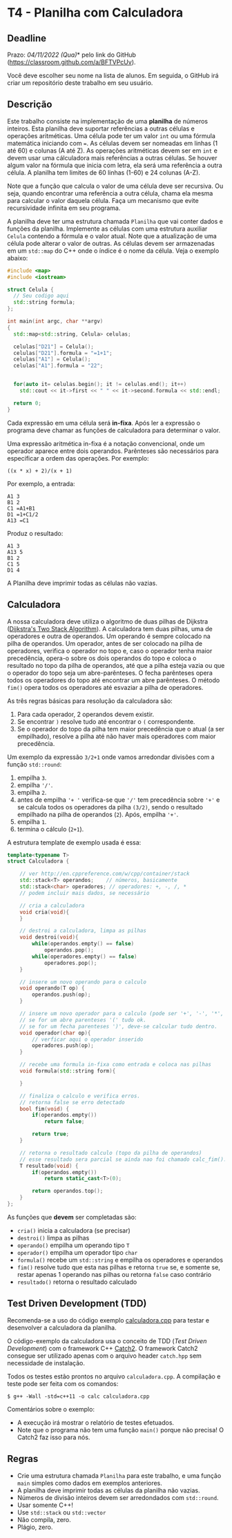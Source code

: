 
# T4 - Planilha com Calculadora 

## Deadline

Prazo: *04/11/2022 (Qua)** pelo link do GitHub (https://classroom.github.com/a/BFTVPcUv).

Você deve escolher seu nome na lista de alunos. Em seguida, o GitHub irá criar um repositório deste trabalho em seu usuário.

## Descrição

Este trabalho consiste na implementação de uma **planilha** de números inteiros.
Esta planilha deve suportar referências a outras células e operações aritméticas. Uma célula pode ter um valor `int` ou uma fórmula matemática iniciando com `=`. As células devem ser nomeadas em linhas (1 até 60) e colunas (A até Z). As operações aritméticas devem ser em `int` e devem usar uma cálculadora mais referências a outras células. Se houver algum valor na fórmula que inicia com letra, ela será uma referência a outra célula. A planilha tem limites de 60 linhas (1-60) e 24 colunas (A-Z).

Note que a função que calcula o valor de uma célula deve ser recursiva. Ou seja, quando encontrar uma referência a outra célula, chama ela mesma para calcular o valor daquela célula. Faça um mecanismo que evite recursividade infinita em seu programa.

A planilha deve ter uma estrutura chamada `Planilha` que vai conter dados e funções da planilha. Implemente as células com uma estrutura auxiliar `Celula` contendo a fórmula e o valor atual. Note que a atualização de uma célula pode alterar o valor de outras. As células devem ser armazenadas em um `std::map` do C++ onde o índice é o nome da célula. Veja o exemplo abaixo:
```C++
#include <map>
#include <iostream>

struct Celula {
  // Seu codigo aqui
  std::string formula;
};

int main(int argc, char **argv)
{
  std::map<std::string, Celula> celulas;

  celulas["D21"] = Celula();
  celulas["D21"].formula = "=1+1";
  celulas["A1"] = Celula();
  celulas["A1"].formula = "22";


  for(auto it= celulas.begin(); it != celulas.end(); it++)
    std::cout << it->first << " " << it->second.formula << std::endl;

  return 0;
}
```

Cada expressão em uma célula será **in-fixa**. Após ler a expressão o programa deve chamar as funções de calculadora para determinar o valor.

Uma expressão aritmética in-fixa é a notação convencional, onde um operador aparece entre dois operandos. Parênteses são necessários para especificar a ordem das operações. Por exemplo:
```
((x * x) + 2)/(x + 1)
```

Por exemplo, a entrada:
```
A1 3
B1 2
C1 =A1+B1
D1 =1+C1/2
A13 =C1
```
Produz o resultado:
```
A1 3
A13 5
B1 2
C1 5
D1 4
```

A Planilha deve imprimir todas as células não vazias.

## Calculadora

A nossa calculadora deve utiliza o algoritmo de duas pilhas de Dijkstra ([Dijkstra's Two Stack Algorithm](https://algs4.cs.princeton.edu/13stacks/)).
A calculadora tem duas pilhas, uma de operadores e outra de
operandos. Um operando é sempre colocado na pilha de operandos. Um
operador, antes de ser colocado na pilha de operadores, verifica o
operador no topo e, caso o operador tenha maior precedência, opera-o
sobre os dois operandos do topo e coloca o resultado no topo da pilha
de operandos, até que a pilha esteja vazia ou que o operador do topo
seja um abre-parênteses. O fecha parênteses opera todos os operadores
do topo até encontrar um abre parênteses. O método `fim()` opera todos
os operadores até esvaziar a pilha de operadores.

As três regras básicas para resolução da calculadora são:
1. Para cada operador, 2 operandos devem existir.
2. Se encontrar `)` resolve tudo até encontrar o `(` correspondente.
3. Se o operador do topo da pilha tem maior precedência que o atual (a
   ser empilhado), resolve a pilha até não haver mais operadores com
   maior precedência.

Um exemplo da expressão `3/2+1` onde vamos arredondar divisões com a função `std::round`:
1. empilha `3`.
2. empilha `'/'`.
3. empilha `2`.
4. antes de empilha `'+ '` verifica-se que `'/'` tem precedência sobre `'+'`
   e se calcula todos os operadores da pilha `(3/2)`, sendo o resultado
   empilhado na pilha de operandos (`2`). Após, empilha `'+'`.
5. empilha `1`.
6. termina o cálculo (`2+1`).

A estrutura template de exemplo usada é essa:
```C++
template<typename T>
struct Calculadora {

    // ver http://en.cppreference.com/w/cpp/container/stack
    std::stack<T> operandos;    // números, basicamente
    std::stack<char> operadores; // operadores: +, -, /, *
    // podem incluir mais dados, se necessário

    // cria a calculadora
    void cria(void){
    }

    // destroi a calculadora, limpa as pilhas
    void destroi(void){
        while(operandos.empty() == false)
            operandos.pop();
        while(operadores.empty() == false)
            operadores.pop();
    }

    // insere um novo operando para o calculo
    void operando(T op) {
        operandos.push(op);
    }

    // insere um novo operador para o calculo (pode ser '+', '-', '*', '/', '**')
    // se for um abre parenteses '(' tudo ok. 
    // se for um fecha parenteses ')', deve-se calcular tudo dentro.
    void operador(char op){
        // verficar aqui o operador inserido
        operadores.push(op);
    }

    // recebe uma formula in-fixa como entrada e coloca nas pilhas
    void formula(std::string form){

    }

    // finaliza o calculo e verifica erros.
    // retorna false se erro detectado
    bool fim(void) {
        if(operandos.empty())
            return false;

        return true;
    }

    // retorna o resultado calculo (topo da pilha de operandos)
    // esse resultado sera parcial se ainda nao foi chamado calc_fim().
    T resultado(void) {
        if(operandos.empty())
            return static_cast<T>(0);

        return operandos.top();
    }
};
```

As funções que **devem** ser completadas são:
- `cria()` inicia a calculadora (se precisar)
- `destroi()` limpa as pilhas 
- `operando()` empilha um operando tipo `T` 
- `operador()` empilha um operador tipo `char`
- `formula()` recebe um `std::string` e empilha os operadores e operandos 
- `fim()` resolve tudo que esta nas pilhas e retorna `true` se, e somente se, restar apenas 1 operando nas pilhas ou retorna `false` caso contrário
- `resultado()` retorna o resultado calculado

## Test Driven Development (TDD)

Recomenda-se a uso do código exemplo [calculadora.cpp](calculadora.cpp) para testar e desenvolver a calculadora da planilha.

O código-exemplo da calculadora usa o conceito de TDD (*Test Driven Development*) com o framework C++ [Catch2](https://github.com/catchorg/Catch2/tree/v2.x).
O framework Catch2 consegue ser utilizado apenas com o arquivo header `catch.hpp` sem necessidade de instalação.

Todos os testes estão prontos no arquivo `calculadora.cpp`. A compilação e teste pode ser feita com os comandos:
```
$ g++ -Wall -std=c++11 -o calc calculadora.cpp 
```

Comentários sobre o exemplo:
- A execução irá mostrar o relatório de testes efetuados.
- Note que o programa não tem uma função `main()` porque não precisa! O Catch2 faz isso para nós.

## Regras
- Crie uma estrutura chamada `Planilha` para este trabalho, e uma função `main` simples como dados em exemplos anteriores.
- A planilha deve imprimir todas as células da planilha não vazias.
- Números de divisão inteiros devem ser arredondados com `std::round`.
- Usar somente C++!
- Use `std::stack` ou `std::vector`
- Não compila, zero.
- Plágio, zero.